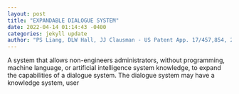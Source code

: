 ```yaml
--- 
layout: post 
title: "EXPANDABLE DIALOGUE SYSTEM" 
date: 2022-04-14 01:14:43 -0400 
categories: jekyll update 
author: "PS Liang, DLW Hall, JJ Clausman - US Patent App. 17/457,854, 2022" 
--- 
```

A system that allows non-engineers administrators, without programming, machine language, or artificial intelligence system knowledge, to expand the capabilities of a dialogue system. The dialogue system may have a knowledge system, user